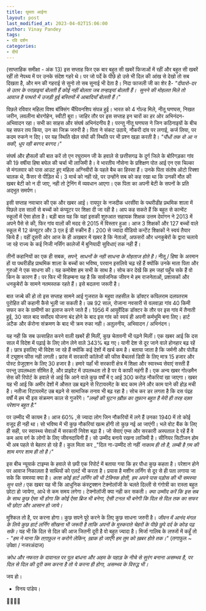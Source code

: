 ```yaml
---
title: घूमता आईना
layout: post
last_modified_at: 2023-04-02T15:06:00
author: Vinay Pandey
tags:
- रवि दर्शन
categories:
- दीर्घ
---
```

(साप्ताहिक समीक्षा - अंक 13)
इस सप्ताह फिर एक बार बहुत सी खबरें फिजाओं में रहीं और बहुत सी खबरें रहीं तो नेपथ्य में पर उनके संदेश गहरे थे। पर जो पर्दे के पीछे हो उसे भी दिल की आंख से देखो तो सब दिखता है, और मन की गहराई से सुनो तो सब सुनाई भी देता है। निदा फाजली जी का शेर है-
_"दीवारो-दर से उतर के परछाइयां बोलती हैं_
_कोई नहीं बोलता जब तन्हाइयां बोलती हैं।_ 
_सुनने की मोहलत मिले तो आवाज है पत्थरो में_ 
_उजड़ी हुई बस्तियों में आबादियाँ बोलती हैं।"_

पिछले रविवार महिला विश्व बॉक्सिंग चैंपियनशिप संपन्न हुई। भारत को 4 गोल्ड मिले, नीतू घणघस, निखत जरीन, लवलीना बोरगोहेन,  स्वीटी बूरा। जाहिर तौर पर इस सप्ताह इन चारों का हर ओर अभिनंदन- अभिवादन रहा। सभी का साहस और संघर्ष अभिनंदनीय है। परन्तु नीतू घणघस ने जिन कठिनाइयों के बीच यह सफर तय किया, उन का जिक्र जरुरी है। पिता ने संकट उठाये, नौकरी दांव पर लगाई, कर्ज लिया, पर कदम रुकने न दिए। पर यह स्थिति खेल संघों की स्थिति पर भी प्रश्न खड़ा करती है। _"पौधों तक वो आ न सकी, धूप रही बरगद बरगद।"_

संघर्ष और हौसलों की बात करें तो एन रघुरामन जी के हवाले से छत्तीसगढ के दुर्ग जिले के बोरिगड़का गांव की 19 वर्षीया हिषा बघेल की चर्चा भी लाजिमी है। वे भारतीय नौसेना के प्रशिक्षण पोत आई एन एस चिल्का से मंगलवार को पास आउट हुए महिला अग्निवीरों के पहले बैच का हिस्सा हैं। उनके पिता संतोष ऑटो रिक्शा चालक थे, कैंसर से पीड़ित थे। 3 मार्च को नही रहे, पर उन्होंने सब को कह रखा था कि उनकी मौत की खबर बेटी को न दी जाए, नही तो ट्रेनिंग में व्यवधान आएगा। एक पिता का अपनी बेटी के सपनों के प्रति अद्भुत समर्पण। 

इसी सप्ताह नवाचार की एक और खबर आई। रायपुर के नजदीक धरसींवा के पथरीडीह प्रथमिक शाला में पिछले दस सालों से बच्चों को कंप्यूटर पर शिक्षा दी जा रही है। आप कह सकते हैं कि बहुत से कान्वेंट स्कूलों में ऐसा होता है। बड़ी बात यह कि यहां इसकी शुरुआत सहायक शिक्षक उत्तम देवांगन ने 2013 में अपने पैसे से की, फिर गांव वालों की मदद से 2015 में विस्तार हुआ। आज 3 शिक्षकों और 127 बच्चों वाले स्कूल में 12 कंप्यूटर और 3 एल ई डी स्क्रीन हैं। 200 से ज्यादा वीडियो कन्टेंट शिक्षकों ने स्वयं तैयार किये हैं। वहीं दूसरी ओर आज के ही अखबार में खबर है कि नेताओं,  अफसरों और धनकुबेरों के द्वारा चलाये जा रहे राज्य के कई निजी नर्सिंग कालेजों में बुनियादी सुविधाएं तक नही हैं। 

तीनों कहानियों का एक ही सबक, *सपने, साधनों के नही साधना के मोहताज होते है।*  नीतू / हिषा के अरमान हों या पथरीडीह प्राथमिक शाला के बच्चों का भविष्य, परवान इसलिये चढ़ रहें हैं क्योंकि उनके माता पिता और गुरुओं ने एक साधना की। यह कमोबेश हम सभी के साथ है। सोच कर देखें कि हम जहां पहुँच सके हैं वो किन के कारण हैं। पर फिर भी विडम्बना यह है कि सार्वजनिक जीवन मे हम राजनेताओं, प्रशासकों और धनकुबेरों के सामने नतमस्तक रहते हैं। इसे बदलना जरूरी है। 

बात जज्बे की हो तो इस सप्ताह सामने आई गुजरात के महुवा तहसील के डॉक्टर कपिलराम दलपतराम पुरोहित की कहानी कैसे भूली जा सकती है। उम्र 92 साल, रोजाना नवसारी से वलवाड़ा गांव 40 किमी सफर कर के ग्रामीणों का इलाज करने जाते हैं। 1956 में आयुर्वेदिक डॉक्टर के तौर पर इस गांव में तैनाती हुई, 30 साल बाद सर्वोदय योजना बंद होने के बाद इस गांव को स्वयं ही अपनी कर्मभूमि बना लिए। हार्ट अटैक और कॅरोना संक्रमण के बाद भी क्रम रुका नही।  अतुलनीय, अभिवादन / अभिनंदन। 

यह नही कि सब उत्साहित करने वाली खबरें ही मिलीं, कुछ चेतावनी भी पढ़ने मिलीं। एक खबर आई कि दस साल में विदेश में पढ़ाई के लिए लोन लेने वाले 343% बढ़ गए। यानी  देश से दूर जाने वाले होनहार बढ़ रहें हैं। छात्र इसलिए भी विदेश जा रहे हैं क्योंकि कई देशों में खर्च कम है। बताया जाता है कि जर्मनी और पोलैंड में ट्यूशन फीस नही लगती। फ्रांस में सरकारी कॉलेजों की फीस बैचलर्स डिग्री के लिए मात्र 15 हजार और पोस्ट ग्रेजुएशन के लिए 30 हजार है। हमारे यहाँ भी सरकारी क्षेत्र में शिक्षा और स्वास्थ्य सेवाएं सस्ती हैं परन्तु उपलब्धता सीमित है, और प्राइवेट में उपलब्धता तो है पर ये काफी महंगी हैं। एक अन्य खबर गोल्डमैन सेस की रिपोर्ट के हवाले से आई कि आने वाले कुछ वर्षों में ए आई 300 करोड़ नौकरियां खा जाएगा। खबर यह भी आई कि अमीर देशों में औसत उम्र बढ़ने से रिटायरमेंट के बाद काम लेने और काम पाने की होड़ मची है। नतीजा रिटायरमेंट उम्र बढ़ने से सामाजिक तनाव भी बढ़ रहा है। सोच कर डर लगता है कि दस पंद्रह वर्षों में हम भी इस संक्रमण काल से गुजरेंगे। 
_"लम्हों की घुटन_
_ख़ौफ़ का तूफ़ान बहुत है_
_मेरी ही तरह_
_वक़्त परेशान बहुत है."_

पर उम्मीद भी कायम है। आज 60% ,से ज्यादा लोग जिन नौकरियों में लगे हैं उनका 1940 में तो कोई वजूद ही नही था। सो भविष्य में भी कुछ नौकरियां खत्म होंगी तो कुछ नई आ जाएंगी। भले वोट बैंक के लिए ही सही, पर स्वास्थ्य सेवाओं में सरकारी निवेश बढ़ा है। जो सेवाएं एम्स और सरकारी अस्पताल दे रहें हैं वे कम आय वर्ग के लोगों के लिए जीवनदायिनी हैं। सो उम्मीद बनाये रखना लाजिमी है। सीनियर सिटीजन होम भी अब पहले से बेहतर हो रहे हैं। कुल मिला कर
_"दिल ना-उम्मीद तो नहीं
_नाकाम ही तो है,_
_लम्बी है ग़म की शाम_
_मगर शाम ही तो है।"_
 
इस बीच न्यूयार्क टाइम्स के हवाले से छपी एक रिपोर्ट में बताया गया कि हर पौधा कुछ कहता है। परेशान होने पर आवाज निकालता है साथियों को एलर्ट भी करता है। प्रयास है मशीन लर्निंग से दूर से ही पता लगाया जा सके कि समस्या क्या है। *काश कोई हार्ट लर्निंग की भी टेक्निक होती, हम अपने पास पड़ोस की भी समस्या सुन पाते।* एक खबर यह भी कि आधुनिक कंस्ट्रक्शन टेक्नोलॉजी के चलते दिल्ली से गंगोत्री का रास्ता बहुत छोटा हो जायेगा, आधे से कम समय लगेगा। टेक्नोलॉजी क्या नही कर सकती।  *क्या उम्मीद करें कि इस सब के साथ कुछ ऐसा भी होगा कि कोई ऐसा ब्रिज भी बनेगा, ऐसी टनल भी बनेगी कि दिल से दिल तक का सफर भी छोटा और आसान हो जाये।*

मुश्किल तो है, पर करना होगा। कुछ सपने पूरे करने के लिए कुछ साधना जरुरी है। *जीवन में आनंद मंगल के लिये कुछ हार्ट लर्निंग सीखना भी जरूरी है ताकि अपनों के मुस्कराते चेहरों के पीछे छुपे दर्द के कोड पढ़ सकें।* यह भी कि दिल से दिल की आज जितनी दूरी है वो बहुत ज्यादा है। मिर्जा गालिब के लफ्जों में कहूँ तो -
_"हम ने माना कि तग़ाफ़ुल न करोगे लेकिन,_
_ख़ाक हो जाएँगे हम तुम को ख़बर होते तक।"_
(तगाफुल ~ उपेक्षा / नजरअंदाज)

*क्रोध और नफरत के दावानल पर पुल बांधना और अहम के पहाड़ के नीचे से सुरंग बनाना असम्भव है, पर दिल से दिल की दूरी कम करना है तो ये करना ही होगा, असम्भव के विरुद्ध भी।*

जय हो।

- विनय पांडेय।

🙏🌷🌷🙏


